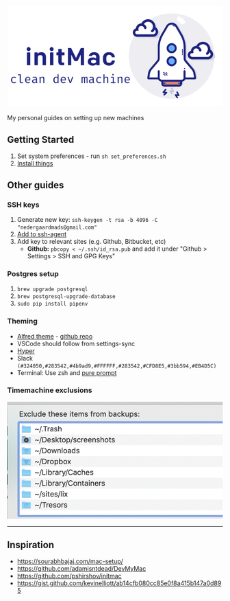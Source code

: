 ![init](logo.svg)

My personal guides on setting up new machines

## Getting Started

1. Set system preferences - run `sh set_preferences.sh`
2. [Install things](first_steps.md)

## Other guides

### SSH keys

1. Generate new key: `ssh-keygen -t rsa -b 4096 -C "nedergaardmads@gmail.com"`
2. [Add to ssh-agent](https://help.github.com/en/github/authenticating-to-github/generating-a-new-ssh-key-and-adding-it-to-the-ssh-agent#adding-your-ssh-key-to-the-ssh-agent)
3. Add key to relevant sites (e.g. Github, Bitbucket, etc)
   - **Github:** `pbcopy < ~/.ssh/id_rsa.pub` and add it under "Github > Settings > SSH and GPG Keys"

### Postgres setup

1. `brew upgrade postgresql`
2. `brew postgresql-upgrade-database`
3. `sudo pip install pipenv`

### Theming

- [Alfred theme](https://www.alfredapp.com/extras/theme/yZODAdxN8T/) - [github repo](https://github.com/michelegera/alfred-snazzy)
- VSCode should follow from settings-sync
- [Hyper](https://github.com/sindresorhus/hyper-snazzy)
- Slack `(#324050,#283542,#4b9ad9,#FFFFFF,#283542,#CFD8E5,#3bb594,#EB4D5C)`
- Terminal: Use zsh and [pure prompt](https://github.com/sindresorhus/pure)

### Timemachine exclusions

![tm_settings.png](tm_settings.png)

---

## Inspiration

- https://sourabhbajaj.com/mac-setup/
- https://github.com/adamisntdead/DevMyMac
- https://github.com/pshirshov/initmac
- https://gist.github.com/kevinelliott/ab14cfb080cc85e0f8a415b147a0d895
